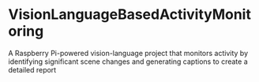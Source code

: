 # VisionLanguageBasedActivityMonitoring
A Raspberry Pi-powered vision-language project that monitors activity by identifying significant scene changes and generating captions to create a detailed report

